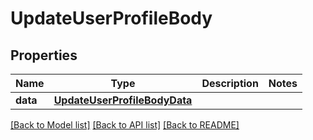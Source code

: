 # UpdateUserProfileBody

## Properties
Name | Type | Description | Notes
------------ | ------------- | ------------- | -------------
**data** | [**UpdateUserProfileBodyData**](UpdateUserProfileBodyData.md) |  | 

[[Back to Model list]](../README.md#documentation-for-models) [[Back to API list]](../README.md#documentation-for-api-endpoints) [[Back to README]](../README.md)


